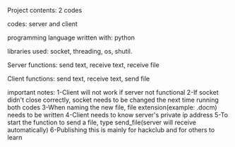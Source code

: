 Project contents: 2 codes

codes: server and client

programming language written with: python

libraries used: 
    socket,
    threading,
    os,
    shutil.

Server functions: send text, receive text, receive file

Client functions: send text, receive text, send file


important notes:
   1-Client will not work if server not functional
   2-If socket didn't close correctly, socket needs to be changed the next time running both codes
   3-When naming the new file, file extension(example: .docm) needs to be written
   4-Client needs to know server's private ip address
   5-To start the function to send a file, type send_file(server will receive automatically)
   6-Publishing this is mainly for hackclub and for others to learn
